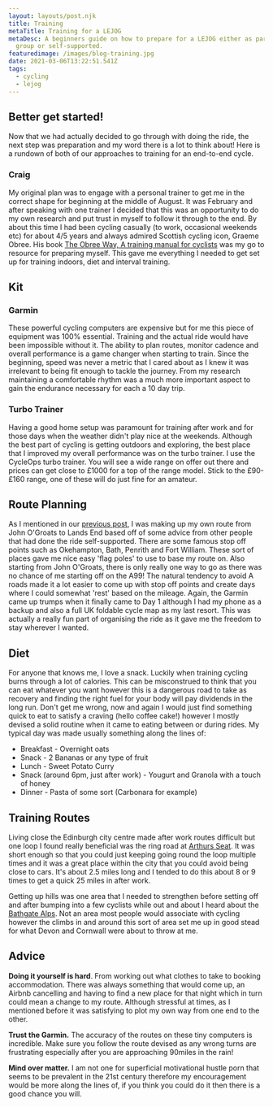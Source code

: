 ```yaml
---
layout: layouts/post.njk
title: Training
metaTitle: Training for a LEJOG
metaDesc: A beginners guide on how to prepare for a LEJOG either as part of a
  group or self-supported.
featuredimage: /images/blog-training.jpg
date: 2021-03-06T13:22:51.541Z
tags:
  - cycling
  - lejog
---
```

## Better get started!

Now that we had actually decided to go through with doing the ride, the next step was preparation and my word there is a lot to think about! Here is a rundown of both of our approaches to training for an end-to-end cycle.

### Craig

My original plan was to engage with a personal trainer to get me in the correct shape for beginning at the middle of August. It was February and after speaking with one trainer I decided that this was an opportunity to do my own research and put trust in myself to follow it through to the end. By about this time I had been cycling casually (to work, occasional weekends etc) for about 4/5 years and always admired Scottish cycling icon, Graeme Obree. His book [The Obree Way, A training manual for cyclists](https://www.amazon.co.uk/Obree-Way-Training-Cyclists-UPDATED/dp/1472947118/ref=asc_df_1472947118/?tag=googshopuk-21&linkCode=df0&hvadid=311011848126&hvpos=&hvnetw=g&hvrand=6864456176175409474&hvpone=&hvptwo=&hvqmt=&hvdev=c&hvdvcmdl=&hvlocint=&hvlocphy=1007380&hvtargid=pla-493386238996&psc=1&th=1&psc=1) was my go to resource for preparing myself. This gave me everything I needed to get set up for training indoors, diet and interval training.

## Kit

### Garmin

These powerful cycling computers are expensive but for me this piece of equipment was 100% essential. Training and the actual ride would have been impossible without it. The ability to plan routes, monitor cadence and overall performance is a game changer when starting to train. Since the beginning, speed was never a metric that I cared about as I knew it was irrelevant to being fit enough to tackle the journey. From my research maintaining a comfortable rhythm was a much more important aspect to gain the endurance necessary for each a 10 day trip.

### Turbo Trainer

Having a good home setup was paramount for training after work and for those days when the weather didn't play nice at the weekends. Although the best part of cycling is getting outdoors and exploring, the best place that I improved my overall performance was on the turbo trainer. I use the CycleOps turbo trainer. You will see a wide range on offer out there and prices can get close to £1000 for a top of the range model. Stick to the £90-£160 range, one of these will do just fine for an amateur. 

## Route Planning

As I mentioned in our [previous post](https://www.cyclesouls.com/posts/the-journey-begins/), I was making up my own route from John O'Groats to Lands End based off of some advice from other people that had done the ride self-supported. There are some famous stop off points such as Okehampton, Bath, Penrith and Fort William. These sort of places gave me nice easy 'flag poles' to use to base my route on. Also starting from John O'Groats, there is only really one way to go as there was no chance of me starting off on the A99! The natural tendency to avoid A roads made it a lot easier to come up with stop off points and create days where I could somewhat 'rest' based on the mileage. Again, the Garmin came up trumps when it finally came to Day 1 although I had my phone as a backup and also a full UK foldable cycle map as my last resort. This was actually a really fun part of organising the ride as it gave me the freedom to stay wherever I wanted.

## Diet

For anyone that knows me, I love a snack. Luckily when training cycling burns through a lot of calories. This can be misconstrued to think that you can eat whatever you want however this is a dangerous road to take as recovery and finding the right fuel for your body will pay dividends in the long run. Don't get me wrong, now and again I would just find something quick to eat to satisfy a craving (hello coffee cake!) however I mostly devised a solid routine when it came to eating between or during rides. My typical day was made usually something along the lines of:

* Breakfast - Overnight oats
* Snack - 2 Bananas or any type of fruit
* Lunch - Sweet Potato Curry
* Snack (around 6pm, just after work) - Yougurt and Granola with a touch of honey
* Dinner - Pasta of some sort (Carbonara for example)

## Training Routes

Living close the Edinburgh city centre made after work routes difficult but one loop I found really beneficial was the ring road at [Arthurs Seat](https://www.strava.com/routes/4271906). It was short enough so that you could just keeping going round the loop multiple times and it was a great place within the city that you could avoid being close to cars. It's about 2.5 miles long and I tended to do this about 8 or 9 times to get a quick 25 miles in after work. 

Getting up hills was one area that I needed to strengthen before setting off and after bumping into a few cyclists while out and about I heard about the [Bathgate Alps](https://www.visitwestlothian.co.uk/things-to-do/cycling/the-bathgate-alps/). Not an area most people would associate with cycling however the climbs in and around this sort of area set me up in good stead for what Devon and Cornwall were about to throw at me.

## Advice

**Doing it yourself is hard**. From working out what clothes to take to booking accommodation. There was always something that would come up, an Airbnb cancelling and having to find a new place for that night which in turn could mean a change to my route. Although stressful at times, as I mentioned before it was satisfying to plot my own way from one end to the other.

**Trust the Garmin.** The accuracy of the routes on these tiny computers is incredible. Make sure you follow the route devised as any wrong turns are frustrating especially after you are approaching 90miles in the rain!

**Mind over matter.** I am not one for superficial motivational hustle porn that seems to be prevalent in the 21st century therefore my encouragement would be more along the lines of, if you think you could do it then there is a good chance you will.